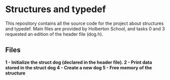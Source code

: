 # Structures and typedef

This repository contains all the source code for the project about structures and typedef. Main files are provided by Holberton School, and tasks 0 and 3 requested an edition of the header file (dog.h).

## Files
**1 - Initialize the struct dog (declared in the header file).
2 - Print data stored in the struct dog
4 - Create a new dog
5 - Free memory of the structure**
